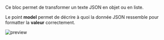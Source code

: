 Ce bloc permet de transformer un texte JSON en objet ou en liste.

Le point **model** permet de décrire à quoi la donnée JSON ressemble pour formatter la **valeur** correctement.

![preview](/images/expressions/jsonParse-fr.png)